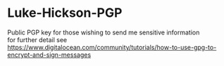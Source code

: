 # Luke-Hickson-PGP
Public PGP key for those wishing to send me sensitive information
<br> for further detail see https://www.digitalocean.com/community/tutorials/how-to-use-gpg-to-encrypt-and-sign-messages <br>
